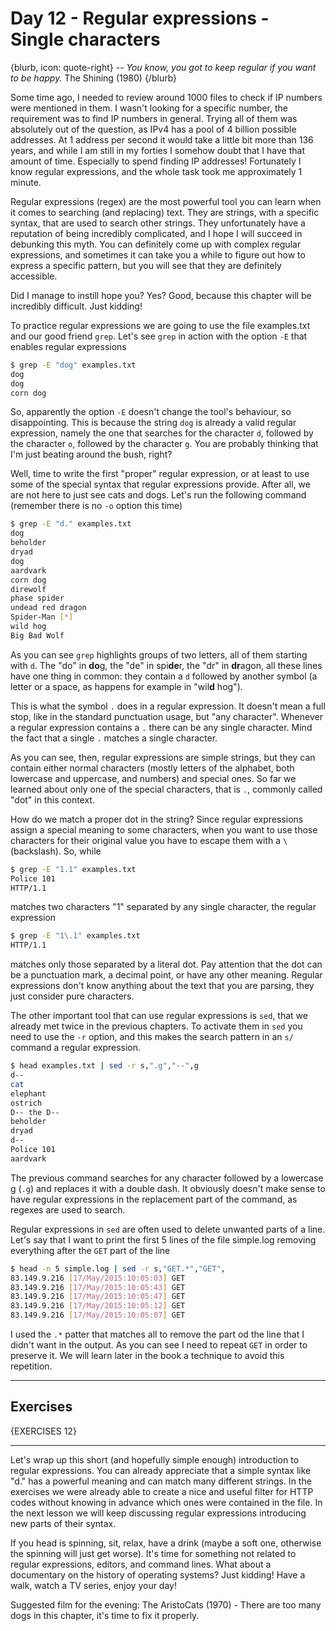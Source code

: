 # Day 12 - Regular expressions - Single characters

{blurb, icon: quote-right}
-- _You know, you got to keep regular if you want to be happy._
The Shining (1980)
{/blurb}

Some time ago, I needed to review around 1000 files to check if IP numbers were mentioned in them. I wasn't looking for a specific number, the requirement was to find IP numbers in general. Trying all of them was absolutely out of the question, as IPv4 has a pool of 4 billion possible addresses. At 1 address per second it would take a little bit more than 136 years, and while I am still in my forties I somehow doubt that I have that amount of time. Especially to spend finding IP addresses! Fortunately I know regular expressions, and the whole task took me approximately 1 minute.

Regular expressions (regex) are the most powerful tool you can learn when it comes to searching (and replacing) text. They are strings, with a specific syntax, that are used to search other strings. They unfortunately have a reputation of being incredibly complicated, and I hope I will succeed in debunking this myth. You can definitely come up with complex regular expressions, and sometimes it can take you a while to figure out how to express a specific pattern, but you will see that they are definitely accessible.

Did I manage to instill hope you? Yes? Good, because this chapter will be incredibly difficult. Just kidding!

To practice regular expressions we are going to use the file examples.txt and our good friend `grep`. Let's see `grep` in action with the option `-E` that enables regular expressions 

``` sh
$ grep -E "dog" examples.txt
dog
dog
corn dog
```

So, apparently the option `-E` doesn't change the tool's behaviour, so disappointing. This is because the string `dog` is already a valid regular expression, namely the one that searches for the character `d`, followed by the character `o`, followed by the character `g`. You are probably thinking that I'm just beating around the bush, right?

Well, time to write the first "proper" regular expression, or at least to use some of the special syntax that regular expressions provide. After all, we are not here to just see cats and dogs. Let's run the following command (remember there is no `-o` option this time)

``` sh
$ grep -E "d." examples.txt
dog
beholder
dryad
dog
aardvark
corn dog
direwolf
phase spider
undead red dragon
Spider-Man [*]
wild hog
Big Bad Wolf
```

As you can see `grep` highlights groups of two letters, all of them starting with `d`. The "do" in **do**g, the "de" in spi**de**r, the "dr" in **dr**agon, all these lines have one thing in common: they contain a `d` followed by another symbol (a letter or a space, as happens for example in "wil**d** hog").

This is what the symbol `.` does in a regular expression. It doesn't mean a full stop, like in the standard punctuation usage, but "any character". Whenever a regular expression contains a `.` there can be any single character. Mind the fact that a single `.` matches a single character.

As you can see, then, regular expressions are simple strings, but they can contain either normal characters (mostly letters of the alphabet, both lowercase and uppercase, and numbers) and special ones. So far we learned about only one of the special characters, that is `.`, commonly called "dot" in this context.

How do we match a proper dot in the string? Since regular expressions assign a special meaning to some characters, when you want to use those characters for their original value you have to escape them with a `\` (backslash). So, while

``` sh
$ grep -E "1.1" examples.txt 
Police 101
HTTP/1.1
```

matches two characters "1" separated by any single character, the regular expression

``` sh
$ grep -E "1\.1" examples.txt 
HTTP/1.1
```

matches only those separated by a literal dot. Pay attention that the dot can be a punctuation mark, a decimal point, or have any other meaning. Regular expressions don't know anything about the text that you are parsing, they just consider pure characters.

The other important tool that can use regular expressions is `sed`, that we already met twice in the previous chapters. To activate them in `sed` you need to use the `-r` option, and this makes the search pattern in an `s/` command a regular expression.

``` sh
$ head examples.txt | sed -r s,".g","--",g
d--
cat
elephant
ostrich
D-- the D--
beholder
dryad
d--
Police 101
aardvark
```

The previous command searches for any character followed by a lowercase g (`.g`) and replaces it with a double dash. It obviously doesn't make sense to have regular expressions in the replacement part of the command, as regexes are used to search.

Regular expressions in `sed` are often used to delete unwanted parts of a line. Let's say that I want to print the first 5 lines of the file simple.log removing everything after the `GET` part of the line

``` sh
$ head -n 5 simple.log | sed -r s,"GET.*","GET",
83.149.9.216 [17/May/2015:10:05:03] GET
83.149.9.216 [17/May/2015:10:05:43] GET
83.149.9.216 [17/May/2015:10:05:47] GET
83.149.9.216 [17/May/2015:10:05:12] GET
83.149.9.216 [17/May/2015:10:05:07] GET
```

I used the `.*` patter that matches all to remove the part od the line that I didn't want in the output. As you can see I need to repeat `GET` in order to preserve it. We will learn later in the book a technique to avoid this repetition.

* * *

## Exercises

{EXERCISES 12}

* * *

Let's wrap up this short (and hopefully simple enough) introduction to regular expressions. You can already appreciate that a simple syntax like "d." has a powerful meaning and can match many different strings. In the exercises we were already able to create a nice and useful filter for HTTP codes without knowing in advance which ones were contained in the file. In the next lesson we will keep discussing regular expressions introducing new parts of their syntax.

If you head is spinning, sit, relax, have a drink (maybe a soft one, otherwise the spinning will just get worse). It's time for something not related to regular expressions, editors, and command lines. What about a documentary on the history of operating systems? Just kidding! Have a walk, watch a TV series, enjoy your day!

Suggested film for the evening: The AristoCats (1970) - There are too many dogs in this chapter, it's time to fix it properly.